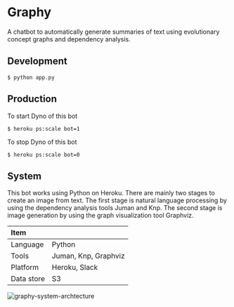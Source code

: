 # Graphy
A chatbot to automatically generate summaries of text using evolutionary concept graphs and dependency analysis.	
## Development
```
$ python app.py
```

## Production
To start Dyno of this bot
```
$ heroku ps:scale bot=1
```

To stop Dyno of this bot
```
$ heroku ps:scale bot=0
```

## System
This bot works using Python on Heroku. There are mainly two stages to create an image from text. The first stage is natural language processing by using the dependency analysis tools Juman and Knp. The second stage is image generation by using the graph visualization tool Graphviz. 

| Item       |             |
|:-----------|:------------|
| Language   | Python      |
| Tools      | Juman, Knp, Graphviz |
| Platform   | Heroku, Slack        |
| Data store | S3          |

![graphy-system-archtecture](https://raw.githubusercontent.com/d0iasm/graphy/master/images/graphy_architecture.png)
